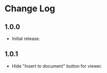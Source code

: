 # Change Log

## 1.0.0

* Initial release.

## 1.0.1

* Hide "Insert to document" button for viewer.